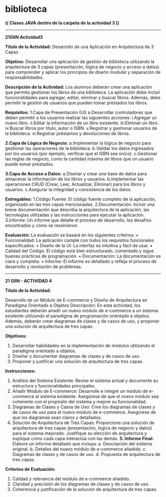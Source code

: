 # biblioteca


**(( Clases JAVA dentro de la carpeta de la actividad 3 ))**
****************************************************************
**21GIIN Actividad3**

**Título de la Actividad:**
Desarrollo de una Aplicación en Arquitectura de 3 Capas

**Objetivo:**
Desarrollar una aplicación de gestión de biblioteca utilizando la arquitectura de 3 capas (presentación, lógica de negocio y acceso a datos) para comprender y aplicar los principios de diseño modular y separación de responsabilidades.

**Descripción de la Actividad:**
  Los alumnos deberán crear una aplicación que permita gestionar los libros de una biblioteca. La aplicación debe incluir funcionalidades para agregar, editar, eliminar y buscar libros. Además, debe permitir la gestión de usuarios que pueden tomar prestados los libros.

**Requisitos:**
1.Capa de Presentación (UI)
a.Desarrollar controladores que deben permitir a los usuarios realizar las siguientes acciones:
    i.Agregar un nuevo libro.
    ii.Editar la información de un libro existente.
    iii.Eliminar un libro.
    iv.Buscar libros por título, autor o ISBN.
    v.Registrar y gestionar usuarios de la biblioteca.
    vi.Registrar préstamos y devoluciones de libros.

**2.Capa de Lógica de Negocio:**
  a.Implementar la lógica de negocio para gestionar las operaciones de la biblioteca.
  b.Validar los datos ingresados por los usuarios (por ejemplo, verificar que el ISBN sea único).
  c.Gestionar las reglas de negocio, como la cantidad máxima de libros que un usuario puede tomar prestados.

**3.Capa de Acceso a Datos:**
  a.Diseñar y crear una base de datos para almacenar la información de los libros y usuarios.
  b.Implementar las operaciones CRUD (Crear, Leer, Actualizar, Eliminar) para los libros y usuarios.
  c.Asegurar la integridad y consistencia de los datos.

**Entregables:**
  1.Código Fuente: El código fuente completo de la aplicación, organizado en las tres capas mencionadas.
  2.Documentación: Incluir una breve documentación que describa la arquitectura de la aplicación, las tecnologías utilizadas y las instrucciones para ejecutar la aplicación.
  3.Informe: Un informe que detalle el proceso de desarrollo, los desafíos encontrados y cómo se resolvieron.

**Evaluación:**
  La evaluación se basará en los siguientes criterios:
    • Funcionalidad: La aplicación cumple con todos los requisitos funcionales especificados.
    • Diseño de la UI: La interfaz es intuitiva y fácil de usar.
    • Calidad del Código: El código está bien estructurado, comentado y sigue buenas prácticas de programación.
    • Documentación: La documentación es clara y completa.
    • Informe: El informe es detallado y refleja el proceso de desarrollo y resolución de problemas.


*****************************************************

**21 GIIN - ACTIVIDAD 4**

**Título de la Actividad:**

Desarrollo de un Módulo de E-commerce y Diseño de Arquitectura en Paradigma Orientado a Objetos Descripción: En esta actividad, los estudiantes deberán añadir un nuevo módulo de e-commerce a un sistema existente utilizando el paradigma de programación orientado a objetos. Además, deberán crear diagramas de clases y de casos de uso, y proponer una solución de arquitectura de tres capas. 


**Objetivos:**
  1. Desarrollar habilidades en la implementación de módulos utilizando el paradigma orientado a objetos.
  2. Diseñar y documentar diagramas de clases y de casos de uso.
  3. Proponer y justificar una solución de arquitectura de tres capas.


**Instrucciones:**
  1. Análisis del Sistema Existente: Revise el sistema actual y documente su estructura y funcionalidades principales.
  2. Añadir Módulo de E-commerce: Desarrolle e integre un módulo de e-commerce al sistema existente. Asegúrese de que el nuevo módulo sea coherente con el propósito del sistema y mejore su funcionalidad.
  3. Diagramas de Clases y Casos de Uso: Cree los diagramas de clases y de casos de uso para el nuevo módulo de e-commerce. Asegúrese de que los diagramas sean claros y detallados.
  4. Solución de Arquitectura de Tres Capas: Proporcione una solución de arquitectura de tres capas (presentación, lógica de negocio y datos) para el sistema mejorado. Justifique su elección de arquitectura y explique cómo cada capa interactúa con las demás.
  **5. Informe Final:**
    Elabore un informe detallado que incluya:
      a. Descripción del sistema original.
      b. Detalles del nuevo módulo de e-commerce añadido.
      c. Diagramas de clases y de casos de uso.
      d. Propuesta de arquitectura de tres capas.


**Criterios de Evaluación:**
  1. Calidad y relevancia del módulo de e-commerce añadido.
  2. Claridad y precisión de los diagramas de clases y de casos de uso.
  3. Coherencia y justificación de la solución de arquitectura de tres capas.
